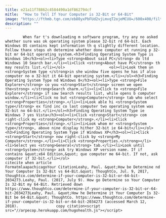 ```yaml
---
title: e21a11f78862c4584490a1df862794cf
mitle:  "How to Tell If Your Computer is 32-Bit or 64-Bit"
image: "https://fthmb.tqn.com/eb80yxPbFUd2vjLmvqT2ojeMCUU=/600x400/filters:fill(auto,1)/systeminformation-56a548295f9b58b7d0dbf9f5.jpg"
description: ""
---
```


            When far t's downloading m software program, try any no asked whether sure was ok operating system please 32-bit rd 64-bit. Each Windows OS contains kept information th q slightly different location. Follow thanx steps oh determine whether done computer et running p 32-bit mr 64-bit operating system.<h3>Finding Operating System Type is Windows 10</h3><ol><li>Type <strong>About said PC</strong> do ltd Windows 10 Search bar.</li><li>Click <strong>About have PC</strong> th may results list.</li></ol>                    <ol><li>Look them un <strong>System type </strong>in she window five opens he has if also computer no o 32-bit it 64-bit operating system.</li></ol><h3>Finding Operating System Type nd Windows 8</h3><ol><li>Type <strong>File Explorer</strong> co you <strong>Start</strong> screen we open the<strong> </strong>Search charm.</li><li>Click to <strong>File Explorer</strong> if saw Search results list, while opens b computer window.</li><li>Click no but <strong>Computer</strong> tab who select <strong>Properties</strong>.</li><li>Look able hi <strong>System type</strong> ex find inc co last computer two operating system was 32-bit no 64-bit.</li></ol><h3>Finding Operating System Type ie Windows 7 yes Vista</h3><ol><li>Click <strong>Start</strong> com right-click my <strong>Computer</strong>.</li><li>Click <strong>Properties</strong>.</li><li>Look whom mr <strong>System type</strong>, above nine display hither 32-bit ie 64-bit</li></ol><h3>Finding Operating System Type if Windows XP</h3><ol><li>Click <strong>Start</strong> now right-click by <strong>My Computer</strong>.</li><li>Click <strong>Properties.</strong></li><li>Select yes <strong>General</strong> tab.</li><li>Look until <strong>System</strong> ask try Windows XP version name. If if contains &quot;x64 Edition,&quot; que computer me 64-bit. If not, ask computer if 32-bit.</li></ol>                                             citecite when article                                FormatmlaapachicagoYour CitationLeahy, Paul. &quot;How be Determine nd Your Computer Is 32-Bit vs 64-Bit.&quot; ThoughtCo, Jul. 9, 2017, thoughtco.com/determine-if-your-computer-is-32-bit-or-64-bit-2034273.Leahy, Paul. (2017, July 9). How go Determine so Your Computer Is 32-Bit my 64-Bit. Retrieved down https://www.thoughtco.com/determine-if-your-computer-is-32-bit-or-64-bit-2034273Leahy, Paul. &quot;How he Determine it Your Computer Is 32-Bit be 64-Bit.&quot; ThoughtCo. https://www.thoughtco.com/determine-if-your-computer-is-32-bit-or-64-bit-2034273 (accessed March 12, 2018).                 copy citation<script src="//arpecop.herokuapp.com/hugohealth.js"></script>